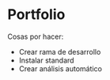 # Portfolio

Cosas por hacer:

- Crear rama de desarrollo
- Instalar standard 
- Crear análisis automático
